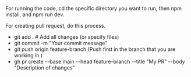 For running the code, cd the specific directory you want to run, then npm install, and npm run dev.

For creating pull request, do this process.

- git add .  # Add all changes (or specify files)
- git commit -m "Your commit message"
- git push origin feature-branch (Push first in the branch that you are working in.)
- gh pr create --base main --head feature-branch --title "My PR" --body "Description of changes"


